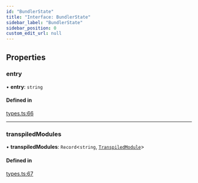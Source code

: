 ```yaml
---
id: "BundlerState"
title: "Interface: BundlerState"
sidebar_label: "BundlerState"
sidebar_position: 0
custom_edit_url: null
---
```


## Properties

### entry

• **entry**: `string`

#### Defined in

[types.ts:66](https://github.com/codesandbox/sandpack/blob/b675032/sandpack-client/src/types.ts#L66)

___

### transpiledModules

• **transpiledModules**: `Record`<`string`, [`TranspiledModule`](TranspiledModule)\>

#### Defined in

[types.ts:67](https://github.com/codesandbox/sandpack/blob/b675032/sandpack-client/src/types.ts#L67)
